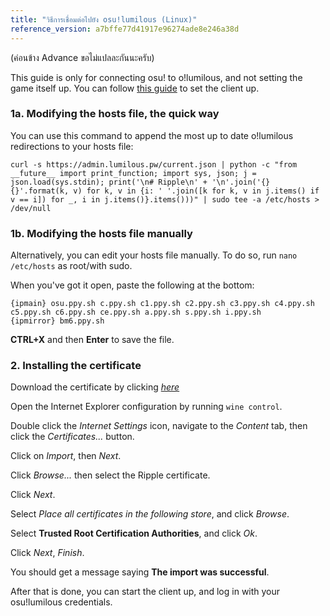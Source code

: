 ```yaml
---
title: "วิธีการเชื่อมต่อไปยัง osu!lumilous (Linux)"
reference_version: a7bffe77d41917e96274ade8e246a38d
---
```


(ค่อนข้าง Advance ขอไม่แปลละกันนะครับ)

This guide is only for connecting osu! to o!lumilous, and not setting the game itself up. You can follow [this guide](https://gist.github.com/Francesco149/a2f796683a4e5195458f4bb171d88eb0) to set the client up.

### 1a. Modifying the hosts file, the quick way
You can use this command to append the most up to date o!lumilous redirections to your hosts file:
```
curl -s https://admin.lumilous.pw/current.json | python -c "from __future__ import print_function; import sys, json; j = json.load(sys.stdin); print('\n# Ripple\n' + '\n'.join('{} {}'.format(k, v) for k, v in {i: ' '.join([k for k, v in j.items() if v == i]) for _, i in j.items()}.items()))" | sudo tee -a /etc/hosts > /dev/null
```

### 1b. Modifying the hosts file manually
Alternatively, you can edit your hosts file manually. To do so, run `nano /etc/hosts` as root/with sudo.

When you've got it open, paste the following at the bottom:

```
{ipmain} osu.ppy.sh c.ppy.sh c1.ppy.sh c2.ppy.sh c3.ppy.sh c4.ppy.sh c5.ppy.sh c6.ppy.sh ce.ppy.sh a.ppy.sh s.ppy.sh i.ppy.sh
{ipmirror} bm6.ppy.sh
```
**CTRL+X** and then **Enter** to save the file.

### 2. Installing the certificate
Download the certificate by clicking [*here*](https://zxq.co/ripple/ripple-server-switcher/raw/commit/d206bffb6fc896bc9c5121b30ba302e9e31c1161/RippleServerSwitcher/Resources/certificate.cer)

Open the Internet Explorer configuration by running `wine control`.

Double click the *Internet Settings* icon, navigate to the *Content* tab, then click the *Certificates...* button.

Click on *Import*, then *Next*.

Click *Browse...* then select the Ripple certificate.

Click *Next*.

Select *Place all certificates in the following store*, and click *Browse*.

Select **Trusted Root Certification Authorities**, and click *Ok*.

Click *Next*, *Finish*.

You should get a message saying **The import was successful**.


After that is done, you can start the client up, and log in with your osu!lumilous credentials.
